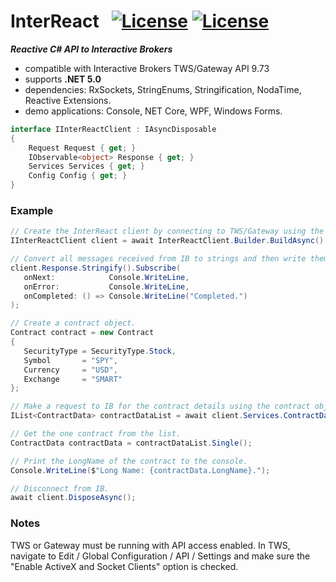 # InterReact&nbsp;&nbsp; [![License](https://img.shields.io/badge/Version-0.1.0-blue)]() [![License](https://img.shields.io/badge/license-Apache%202.0-7755BB.svg)](https://opensource.org/licenses/Apache-2.0)

***Reactive C# API to Interactive Brokers***
- compatible with Interactive Brokers TWS/Gateway API 9.73
- supports **.NET 5.0**
- dependencies: RxSockets, StringEnums, Stringification, NodaTime, Reactive Extensions.
- demo applications: Console, NET Core, WPF, Windows Forms.

```csharp
interface IInterReactClient : IAsyncDisposable
{
    Request Request { get; }
    IObservable<object> Response { get; }
    Services Services { get; }
    Config Config { get; }
}
```
### Example ###
```csharp
// Create the InterReact client by connecting to TWS/Gateway using the default port and a random clientId.
IInterReactClient client = await InterReactClient.Builder.BuildAsync();

// Convert all messages received from IB to strings and then write them to the console.
client.Response.Stringify().Subscribe(
   onNext:            Console.WriteLine, 
   onError:           Console.WriteLine, 
   onCompleted: () => Console.WriteLine("Completed.")
);

// Create a contract object.
Contract contract = new Contract
{
   SecurityType = SecurityType.Stock,
   Symbol       = "SPY",
   Currency     = "USD",
   Exchange     = "SMART"
};

// Make a request to IB for the contract details using the contract object.
IList<ContractData> contractDataList = await client.Services.ContractDataObservable(contract);

// Get the one contract from the list.
ContractData contractData = contractDataList.Single();

// Print the LongName of the contract to the console.
Console.WriteLine($"Long Name: {contractData.LongName}.");

// Disconnect from IB.
await client.DisposeAsync();
```
### Notes ###

TWS or Gateway must be running with API access enabled. In TWS, navigate to Edit / Global Configuration / API / Settings and make sure the "Enable ActiveX and Socket Clients" option is checked.
